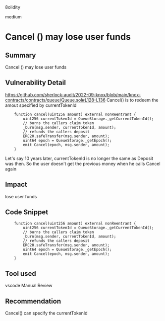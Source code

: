 8olidity

medium

# Cancel () may lose user funds

## Summary
Cancel () may lose user funds
## Vulnerability Detail
https://github.com/sherlock-audit/2022-09-knox/blob/main/knox-contracts/contracts/queue/Queue.sol#L128-L136
Cancel() is to redeem the amout specified by currentTokenId
```solidity
    function cancel(uint256 amount) external nonReentrant {
        uint256 currentTokenId = QueueStorage._getCurrentTokenId();
        // burns the callers claim token
        _burn(msg.sender, currentTokenId, amount);
        // refunds the callers deposit
        ERC20.safeTransfer(msg.sender, amount);
        uint64 epoch = QueueStorage._getEpoch();
        emit Cancel(epoch, msg.sender, amount);
    }
```
Let's say 10 years later, currentTokenId is no longer the same as Deposit was then. So the user doesn't get the previous money when he calls Cancel again
## Impact
lose user funds
## Code Snippet
```solidity
    function cancel(uint256 amount) external nonReentrant {
        uint256 currentTokenId = QueueStorage._getCurrentTokenId();
        // burns the callers claim token
        _burn(msg.sender, currentTokenId, amount);
        // refunds the callers deposit
        ERC20.safeTransfer(msg.sender, amount);
        uint64 epoch = QueueStorage._getEpoch();
        emit Cancel(epoch, msg.sender, amount);
    }
```
## Tool used
vscode
Manual Review

## Recommendation
Cancel() can specify the currentTokenId